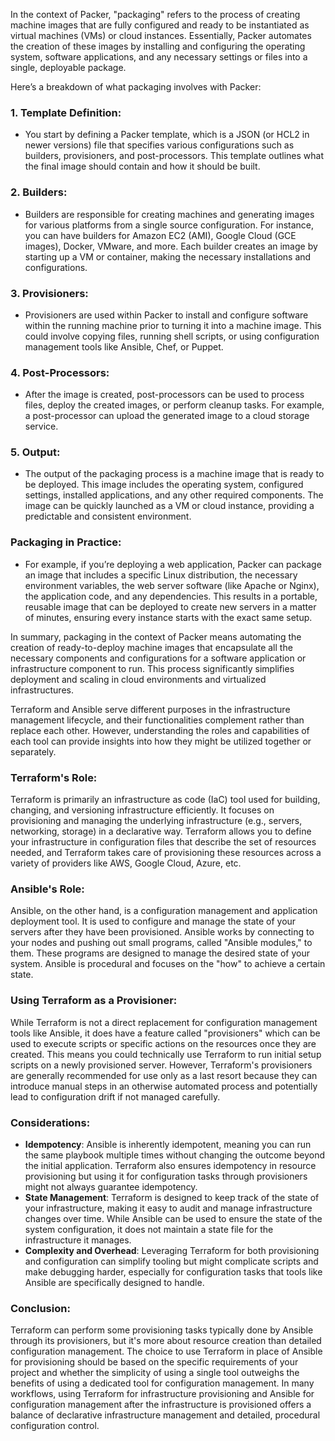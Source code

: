 In the context of Packer, "packaging" refers to the process of creating machine images that are fully configured and ready to be instantiated as virtual machines (VMs) or cloud instances. Essentially, Packer automates the creation of these images by installing and configuring the operating system, software applications, and any necessary settings or files into a single, deployable package.

Here’s a breakdown of what packaging involves with Packer:

### 1. **Template Definition**:
- You start by defining a Packer template, which is a JSON (or HCL2 in newer versions) file that specifies various configurations such as builders, provisioners, and post-processors. This template outlines what the final image should contain and how it should be built.

### 2. **Builders**:
- Builders are responsible for creating machines and generating images for various platforms from a single source configuration. For instance, you can have builders for Amazon EC2 (AMI), Google Cloud (GCE images), Docker, VMware, and more. Each builder creates an image by starting up a VM or container, making the necessary installations and configurations.

### 3. **Provisioners**:
- Provisioners are used within Packer to install and configure software within the running machine prior to turning it into a machine image. This could involve copying files, running shell scripts, or using configuration management tools like Ansible, Chef, or Puppet.

### 4. **Post-Processors**:
- After the image is created, post-processors can be used to process files, deploy the created images, or perform cleanup tasks. For example, a post-processor can upload the generated image to a cloud storage service.

### 5. **Output**:
- The output of the packaging process is a machine image that is ready to be deployed. This image includes the operating system, configured settings, installed applications, and any other required components. The image can be quickly launched as a VM or cloud instance, providing a predictable and consistent environment.

### Packaging in Practice:
- For example, if you’re deploying a web application, Packer can package an image that includes a specific Linux distribution, the necessary environment variables, the web server software (like Apache or Nginx), the application code, and any dependencies. This results in a portable, reusable image that can be deployed to create new servers in a matter of minutes, ensuring every instance starts with the exact same setup.

In summary, packaging in the context of Packer means automating the creation of ready-to-deploy machine images that encapsulate all the necessary components and configurations for a software application or infrastructure component to run. This process significantly simplifies deployment and scaling in cloud environments and virtualized infrastructures.

Terraform and Ansible serve different purposes in the infrastructure management lifecycle, and their functionalities complement rather than replace each other. However, understanding the roles and capabilities of each tool can provide insights into how they might be utilized together or separately.

### Terraform's Role:
Terraform is primarily an infrastructure as code (IaC) tool used for building, changing, and versioning infrastructure efficiently. It focuses on provisioning and managing the underlying infrastructure (e.g., servers, networking, storage) in a declarative way. Terraform allows you to define your infrastructure in configuration files that describe the set of resources needed, and Terraform takes care of provisioning these resources across a variety of providers like AWS, Google Cloud, Azure, etc.

### Ansible's Role:
Ansible, on the other hand, is a configuration management and application deployment tool. It is used to configure and manage the state of your servers after they have been provisioned. Ansible works by connecting to your nodes and pushing out small programs, called "Ansible modules," to them. These programs are designed to manage the desired state of your system. Ansible is procedural and focuses on the "how" to achieve a certain state.

### Using Terraform as a Provisioner:
While Terraform is not a direct replacement for configuration management tools like Ansible, it does have a feature called "provisioners" which can be used to execute scripts or specific actions on the resources once they are created. This means you could technically use Terraform to run initial setup scripts on a newly provisioned server. However, Terraform's provisioners are generally recommended for use only as a last resort because they can introduce manual steps in an otherwise automated process and potentially lead to configuration drift if not managed carefully.

### Considerations:
- **Idempotency**: Ansible is inherently idempotent, meaning you can run the same playbook multiple times without changing the outcome beyond the initial application. Terraform also ensures idempotency in resource provisioning but using it for configuration tasks through provisioners might not always guarantee idempotency.
- **State Management**: Terraform is designed to keep track of the state of your infrastructure, making it easy to audit and manage infrastructure changes over time. While Ansible can be used to ensure the state of the system configuration, it does not maintain a state file for the infrastructure it manages.
- **Complexity and Overhead**: Leveraging Terraform for both provisioning and configuration can simplify tooling but might complicate scripts and make debugging harder, especially for configuration tasks that tools like Ansible are specifically designed to handle.

### Conclusion:
Terraform can perform some provisioning tasks typically done by Ansible through its provisioners, but it's more about resource creation than detailed configuration management. The choice to use Terraform in place of Ansible for provisioning should be based on the specific requirements of your project and whether the simplicity of using a single tool outweighs the benefits of using a dedicated tool for configuration management. In many workflows, using Terraform for infrastructure provisioning and Ansible for configuration management after the infrastructure is provisioned offers a balance of declarative infrastructure management and detailed, procedural configuration control.